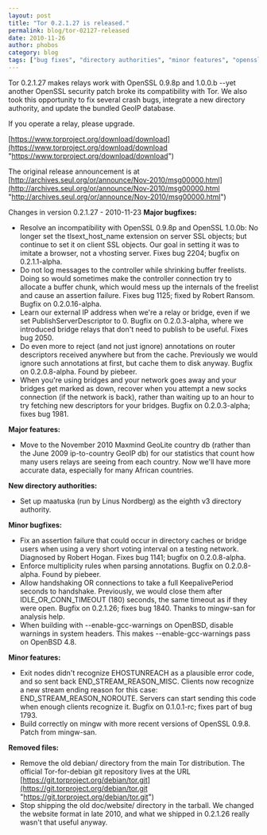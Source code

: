 ```yaml
---
layout: post
title: "Tor 0.2.1.27 is released."
permalink: blog/tor-02127-released
date: 2010-11-26
author: phobos
category: blog
tags: ["bug fixes", "directory authorities", "minor features", "openssl fixes", "stable release"]
---
```


Tor 0.2.1.27 makes relays work with OpenSSL 0.9.8p and 1.0.0.b --yet another OpenSSL security patch broke its compatibility with Tor. We also took this opportunity to fix several crash bugs, integrate a new directory authority, and update the bundled GeoIP database.

If you operate a relay, please upgrade.

[https://www.torproject.org/download/download](https://www.torproject.org/download/download "https://www.torproject.org/download/download")

The original release announcement is at
 [http://archives.seul.org/or/announce/Nov-2010/msg00000.html](http://archives.seul.org/or/announce/Nov-2010/msg00000.html "http://archives.seul.org/or/announce/Nov-2010/msg00000.html")

Changes in version 0.2.1.27 - 2010-11-23
**Major bugfixes:**

- Resolve an incompatibility with OpenSSL 0.9.8p and OpenSSL 1.0.0b: No longer set the tlsext\_host\_name extension on server SSL objects; but continue to set it on client SSL objects. Our goal in setting
it was to imitate a browser, not a vhosting server. Fixes bug 2204; bugfix on 0.2.1.1-alpha.
- Do not log messages to the controller while shrinking buffer freelists. Doing so would sometimes make the controller connection try to allocate a buffer chunk, which would mess up the internals
 of the freelist and cause an assertion failure. Fixes bug 1125; fixed by Robert Ransom. Bugfix on 0.2.0.16-alpha.
- Learn our external IP address when we're a relay or bridge, even if we set PublishServerDescriptor to 0. Bugfix on 0.2.0.3-alpha,
 where we introduced bridge relays that don't need to publish to be useful. Fixes bug 2050.
- Do even more to reject (and not just ignore) annotations on router descriptors received anywhere but from the cache. Previously
 we would ignore such annotations at first, but cache them to disk anyway. Bugfix on 0.2.0.8-alpha. Found by piebeer.
- When you're using bridges and your network goes away and your bridges get marked as down, recover when you attempt a new socks
connection (if the network is back), rather than waiting up to an hour to try fetching new descriptors for your bridges. Bugfix on
 0.2.0.3-alpha; fixes bug 1981.

**Major features:**

- Move to the November 2010 Maxmind GeoLite country db (rather than the June 2009 ip-to-country GeoIP db) for our statistics that
count how many users relays are seeing from each country. Now we'll have more accurate data, especially for many African countries.

**New directory authorities:**

- Set up maatuska (run by Linus Nordberg) as the eighth v3 directory authority.

**Minor bugfixes:**

- Fix an assertion failure that could occur in directory caches or bridge users when using a very short voting interval on a testing network. Diagnosed by Robert Hogan. Fixes bug 1141; bugfix on 0.2.0.8-alpha.
- Enforce multiplicity rules when parsing annotations. Bugfix on 0.2.0.8-alpha. Found by piebeer.
- Allow handshaking OR connections to take a full KeepalivePeriod seconds to handshake. Previously, we would close them after IDLE\_OR\_CONN\_TIMEOUT (180) seconds, the same timeout as if they were open. Bugfix on 0.2.1.26; fixes bug 1840. Thanks to mingw-san for analysis help.
- When building with --enable-gcc-warnings on OpenBSD, disable warnings in system headers. This makes --enable-gcc-warnings pass on OpenBSD 4.8.

**Minor features:**

- Exit nodes didn't recognize EHOSTUNREACH as a plausible error code, and so sent back END\_STREAM\_REASON\_MISC. Clients now recognize a new stream ending reason for this case: END\_STREAM\_REASON\_NOROUTE. Servers can start sending this code when enough clients recognize it. Bugfix on 0.1.0.1-rc; fixes part of bug 1793.
- Build correctly on mingw with more recent versions of OpenSSL 0.9.8. Patch from mingw-san.

**Removed files:**

- Remove the old debian/ directory from the main Tor distribution. The official Tor-for-debian git repository lives at the URL [https://git.torproject.org/debian/tor.git](https://git.torproject.org/debian/tor.git "https://git.torproject.org/debian/tor.git")
- Stop shipping the old doc/website/ directory in the tarball. We changed the website format in late 2010, and what we shipped in 0.2.1.26 really wasn't that useful anyway.

